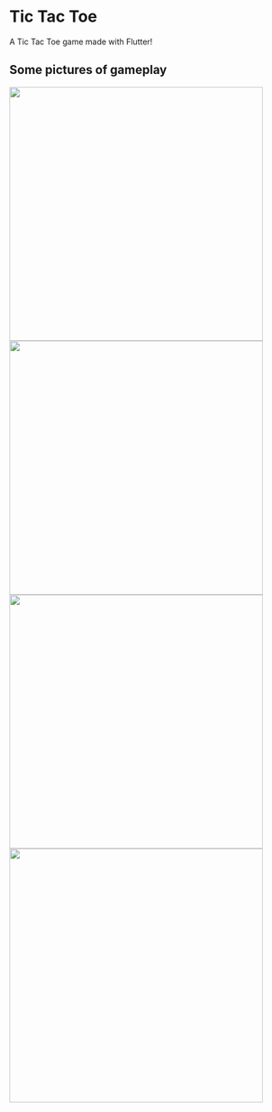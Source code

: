 # Tic Tac Toe

A Tic Tac Toe game made with Flutter!

## Some pictures of gameplay

<img src="readmeimages/home.png" width="450">
<img src="readmeimages/filled.png" width="450">
<img src="readmeimages/tie.png" width="450">
<img src="readmeimages/winner.png" width="450">

